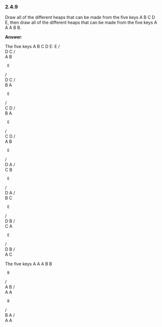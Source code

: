### 2.4.9

Draw all of the different heaps that can be made from the five keys A B C D E, then draw all of the different heaps that can be made from the five keys A A A B B.

**Answer**:

The five keys A B C D E:
     E
   /   \
  D     C
 / \
A   B

     E
   /   \
  D     C
 / \
B   A

     E
   /   \
  C     D
 / \
B   A

     E
   /   \
  C     D
 / \
A   B

     E
   /   \
  D     A
 / \
C   B

     E
   /   \
  D     A
 / \
B   C

     E
   /   \
  D     B
 / \
C   A

     E
   /   \
  D     B
 / \
A   C

The five keys A A A B B

     B
   /   \
  A     B
 / \
A   A

     B
   /   \
  B     A
 / \
A   A


